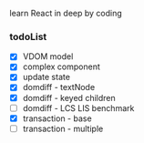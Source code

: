 learn React in deep by coding

### todoList
- [x] VDOM model
- [x] complex component
- [x] update state
- [x] domdiff - textNode
- [x] domdiff - keyed children
- [ ] domdiff - LCS LIS benchmark
- [x] transaction - base
- [ ] transaction - multiple